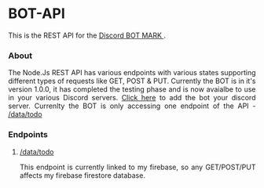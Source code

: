 # BOT-API
This is the REST API for the <a href='https://discord.com/api/oauth2/authorize?client_id=842340656831135754&permissions=0&scope=bot' target='_blank'>Discord BOT MARK </a>.

<h3>About</h3>
<p align="justify"> The Node.Js REST API has various endpoints with various states supporting different types of requests like GET, POST & PUT. Currently the BOT is in it's version 1.0.0, it has completed the testing phase and is now avaialbe to use in your various Discord servers. <a href='https://discord.com/api/oauth2/authorize?client_id=842340656831135754&permissions=0&scope=bot' target='_blank'>Click here</a> to add the bot your discord server. Currenlty the BOT is only accessing one endpoint of the API - <a href='https://bot-api-thedssaved-gmailcom.vercel.app/data/todo/' target='_blank'>/data/todo</a></p>

<h3>Endpoints</h3>
<p>
  <ol>
    <li><a href='https://bot-api-thedssaved-gmailcom.vercel.app/data/todo/' target='_blank'>  /data/todo</a></li>
    <p align="justify"> This endpoint is currently linked to my firebase, so any GET/POST/PUT affects my firebase firestore database. </p>
